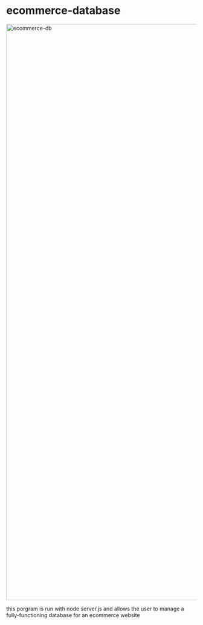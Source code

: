 # ecommerce-database

<img width="1522" alt="ecommerce-db" src="https://user-images.githubusercontent.com/55592486/226774106-2f966ef3-fdb5-42c1-a820-64d688db9b27.png">

this porgram is run with node server.js and allows the user to manage a fully-functioning database for an ecommerce website
